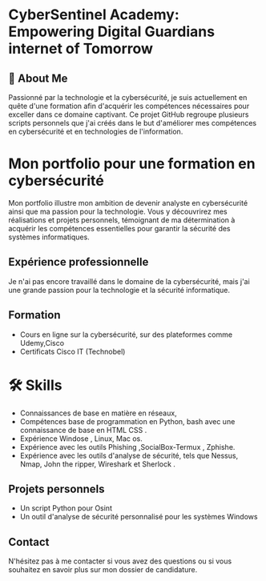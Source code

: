 

# CyberSentinel Academy: Empowering Digital Guardians internet of Tomorrow

## 🚀 About Me

Passionné par la technologie et la cybersécurité, je suis actuellement en quête d'une formation afin d'acquérir les compétences nécessaires pour exceller dans ce domaine captivant. Ce projet GitHub regroupe plusieurs scripts personnels que j'ai créés dans le but d'améliorer mes compétences en cybersécurité et en technologies de l'information.

# Mon portfolio pour une formation en cybersécurité

Mon portfolio illustre mon ambition de devenir analyste en cybersécurité ainsi que ma passion pour la technologie. Vous y découvrirez mes réalisations et projets personnels, témoignant de ma détermination à acquérir les compétences essentielles pour garantir la sécurité des systèmes informatiques.

## Expérience professionnelle

Je n'ai pas encore travaillé dans le domaine de la cybersécurité, mais j'ai une grande passion pour la technologie et la sécurité informatique.

## Formation

- Cours en ligne sur la cybersécurité, sur des plateformes comme Udemy,Cisco
- Certificats Cisco IT (Technobel)

# 🛠 Skills

- Connaissances de base en matière en réseaux, 
- Compétences base de programmation en Python, bash  avec une connaissance de base en HTML CSS .
- Expérience Windose , Linux, Mac os.
- Expérience avec les outils  Phishing ,SocialBox-Termux , Zphishe.
- Expérience avec les outils d'analyse de sécurité, tels que Nessus, Nmap, John the ripper, Wireshark et Sherlock .

## Projets personnels

- Un script Python pour Osint
- Un outil d'analyse de sécurité personnalisé pour les systèmes Windows
  

## Contact

N'hésitez pas à me contacter si vous avez des questions ou si vous souhaitez en savoir plus sur mon dossier de candidature.








































